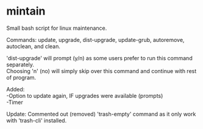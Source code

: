 # mintain
Small bash script for linux maintenance.

Commands: update, upgrade, dist-upgrade, update-grub, autoremove, autoclean, and clean.

'dist-upgrade' will prompt (y/n) as some users prefer to run this command separately.  
Choosing 'n' (no) will simply skip over this command and continue with rest of program.  

Added:  
 -Option to update again, IF upgrades were available (prompts)  
 -Timer  
 
   
   Update: Commented out (removed) 'trash-empty' command as it only work with 'trash-cli' installed.  
   
         
         
